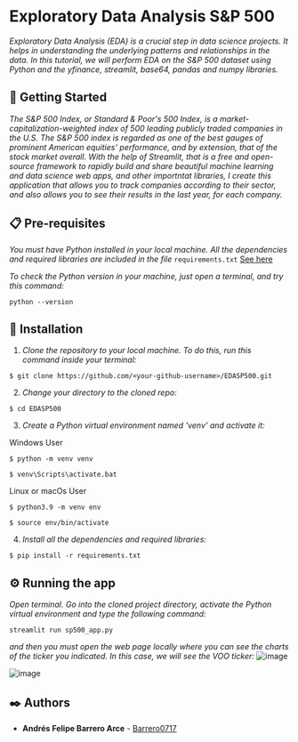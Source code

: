 # Exploratory Data Analysis S&P 500
_Exploratory Data Analysis (EDA) is a crucial step in data science projects. It helps in understanding the underlying patterns and relationships in the data. In this tutorial, we will perform EDA on the S&P 500 dataset using Python and the yfinance, streamlit, base64, pandas and numpy libraries._

## 🚀 Getting Started  

_The S&P 500 Index, or Standard & Poor's 500 Index, is a market-capitalization-weighted index of 500 leading publicly traded companies in the U.S. The S&P 500 index is regarded as one of the best gauges of prominent American equities' performance, and by extension, that of the stock market overall. With the help of Streamlit, that is a free and open-source framework to rapidly build and share beautiful machine learning and data science web apps, and other importntat libraries, I create this application that allows you to track companies according to their sector, and also allows you to see their results in the last year, for each company._

## 📋 Pre-requisites

_You must have Python installed in your local machine. All the dependencies and required libraries are included in the file_ <code>requirements.txt</code> [See here](https://github.com/Barrero0717/EDASP500/blob/master/requirements.txt)

_To check the Python version in your machine, just open a terminal, and try this command:_

```
python --version
```

## 🔧 Installation  

1. _Clone the repository to your local machine. To do this, run this command inside your terminal:_
```
$ git clone https://github.com/<your-github-username>/EDASP500.git 
```

2. _Change your directory to the cloned repo:_ 
```
$ cd EDASP500
```

3. _Create a Python virtual environment named 'venv' and activate it:_

Windows User
```
$ python -m venv venv
```
```
$ venv\Scripts\activate.bat
```

Linux or macOs User
```
$ python3.9 -m venv env
```
```
$ source env/bin/activate
```

4. _Install all the dependencies and required libraries:_
```
$ pip install -r requirements.txt
```

## ⚙️ Running the app 

_Open terminal. Go into the cloned project directory, activate the Python virtual environment and type the following command:_

```
streamlit run sp500_app.py
```

_and then you must open the web page locally where you can see the charts of the ticker you indicated. In this case, we will see the VOO ticker:_
![image](https://user-images.githubusercontent.com/66132335/226723011-b6249210-3cfe-471d-88b5-e04c92fd978d.png)

![image](https://user-images.githubusercontent.com/66132335/226723089-ceebd80a-d535-48a6-bf27-1f31bfea414f.png)

## ✒️ Authors 

* **Andrés Felipe Barrero Arce** - [Barrero0717](https://github.com/barrero0717)

